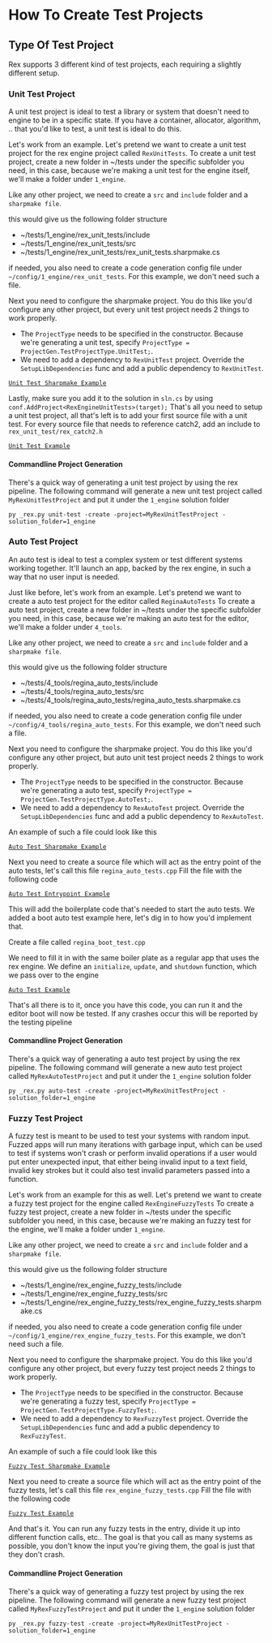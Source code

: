# How To Create Test Projects

## Type Of Test Project

Rex supports 3 different kind of test projects, each requiring a slightly different setup.

### Unit Test Project
A unit test project is ideal to test a library or system that doesn't need to engine to be in a specific state. If you have a container, allocator, algorithm, .. that you'd like to test, a unit test is ideal to do this.

Let's work from an example. Let's pretend we want to create a unit test project for the rex engine project called `RexUnitTests`.
To create a unit test project, create a new folder in ~/tests under the specific subfolder you need, in this case, because we're making a unit test for the engine itself, we'll make a folder under `1_engine`.

Like any other project, we need to create a `src` and `include` folder and a `sharpmake file`.

this would give us the following folder structure
- ~/tests/1_engine/rex_unit_tests/include
- ~/tests/1_engine/rex_unit_tests/src
- ~/tests/1_engine/rex_unit_tests/rex_unit_tests.sharpmake.cs

if needed, you also need to create a code generation config file under `~/config/1_engine/rex_unit_tests`. For this example, we don't need such a file.

Next you need to configure the sharpmake project. You do this like you'd configure any other project, but every unit test project needs 2 things to work properly.
- The `ProjectType` needs to be specified in the constructor. Because we're generating a unit test, specify `ProjectType = ProjectGen.TestProjectType.UnitTest;`.
- We need to add a dependency to `RexUnitTest` project. Override the `SetupLibDependencies` func and add a public dependency to `RexUnitTest`.

[`Unit Test Sharpmake Example`](../../../_build/sharpmake/templates/rex_unit_test_template.sharpmake.cs)

Lastly, make sure you add it to the solution in `sln.cs` by using `conf.AddProject<RexEngineUnitTests>(target);`
That's all you need to setup a unit test project, all that's left is to add your first source file with a unit test.
For every source file that needs to reference catch2, add an include to `rex_unit_test/rex_catch2.h`

[`Unit Test Example`](../../../_build/sharpmake/templates/rex_unit_test_template.cpp)

#### Commandline Project Generation

There's a quick way of generating a unit test project by using the rex pipeline. The following command will generate a new unit test project called `MyRexUnitTestProject` and put it under the `1_engine` solution folder

`py _rex.py unit-test -create -project=MyRexUnitTestProject -solution_folder=1_engine`

### Auto Test Project
An auto test is ideal to test a complex system or test different systems working together. It'll launch an app, backed by the rex engine, in such a way that no user input is needed.

Just like before, let's work from an example. Let's pretend we want to create a auto test project for the editor called `ReginaAutoTests`
To create a auto test project, create a new folder in ~/tests under the specific subfolder you need, in this case, because we're making an auto test for the editor, we'll make a folder under `4_tools`.

Like any other project, we need to create a `src` and `include` folder and a `sharpmake file`.

this would give us the following folder structure
- ~/tests/4_tools/regina_auto_tests/include
- ~/tests/4_tools/regina_auto_tests/src
- ~/tests/4_tools/regina_auto_tests/regina_auto_tests.sharpmake.cs

if needed, you also need to create a code generation config file under `~/config/4_tools/regina_auto_tests`. For this example, we don't need such a file.

Next you need to configure the sharpmake project. You do this like you'd configure any other project, but auto unit test project needs 2 things to work properly.
- The `ProjectType` needs to be specified in the constructor. Because we're generating a auto test, specify `ProjectType = ProjectGen.TestProjectType.AutoTest;`.
- We need to add a dependency to `RexAutoTest` project. Override the `SetupLibDependencies` func and add a public dependency to `RexAutoTest`.

An example of such a file could look like this

[`Auto Test Sharpmake Example`](../../../_build/sharpmake/templates/rex_auto_test_template.sharpmake.cs)

Next you need to create a source file which will act as the entry point of the auto tests, let's call this file `regina_auto_tests.cpp`
Fill the file with the following code

[`Auto Test Entrypoint Example`](../../../_build/sharpmake/templates/rex_auto_test_entry_template.cpp)

This will add the boilerplate code that's needed to start the auto tests.
We added a boot auto test example here, let's dig in to how you'd implement that.

Create a file called `regina_boot_test.cpp`

We need to fill it in with the same boiler plate as a regular app that uses the rex engine.
We define an `initialize`, `update`, and `shutdown` function, which we pass over to the engine

[`Auto Test Example`](../../../_build/sharpmake/templates/rex_auto_test_template.cpp)

That's all there is to it, once you have this code, you can run it and the editor boot will now be tested.
If any crashes occur this will be reported by the testing pipeline

#### Commandline Project Generation

There's a quick way of generating a auto test project by using the rex pipeline. The following command will generate a new auto test project called `MyRexAutoTestProject` and put it under the `1_engine` solution folder

`py _rex.py auto-test -create -project=MyRexUnitTestProject -solution_folder=1_engine`

### Fuzzy Test Project

A fuzzy test is meant to be used to test your systems with random input. Fuzzed apps will run many iterations with garbage input, which can be used to test if systems won't crash or perform invalid operations if a user would put enter unexpected input, that either being invalid input to a text field, invalid key strokes but it could also test invalid parameters passed into a function.

Let's work from an example for this as well. Let's pretend we want to create a fuzzy test project for the engine called `RexEngineFuzzyTests`
To create a fuzzy test project, create a new folder in ~/tests under the specific subfolder you need, in this case, because we're making an fuzzy test for the engine, we'll make a folder under `1_engine`.

Like any other project, we need to create a `src` and `include` folder and a `sharpmake file`.

this would give us the following folder structure
- ~/tests/1_engine/rex_engine_fuzzy_tests/include
- ~/tests/1_engine/rex_engine_fuzzy_tests/src
- ~/tests/1_engine/rex_engine_fuzzy_tests/rex_engine_fuzzy_tests.sharpmake.cs

if needed, you also need to create a code generation config file under `~/config/1_engine/rex_engine_fuzzy_tests`. For this example, we don't need such a file.

Next you need to configure the sharpmake project. You do this like you'd configure any other project, but every fuzzy test project needs 2 things to work properly.
- The `ProjectType` needs to be specified in the constructor. Because we're generating a fuzzy test, specify `ProjectType = ProjectGen.TestProjectType.FuzzyTest;`.
- We need to add a dependency to `RexFuzzyTest` project. Override the `SetupLibDependencies` func and add a public dependency to `RexFuzzyTest`.

An example of such a file could look like this

[`Fuzzy Test Sharpmake Example`](../../../_build/sharpmake/templates/rex_fuzzy_test_template.sharpmake.cs)

Next you need to create a source file which will act as the entry point of the fuzzy tests, let's call this file `rex_engine_fuzzy_tests.cpp`
Fill the file with the following code

[`Fuzzy Test Example`](../../../_build/sharpmake/templates/rex_fuzzy_test_template.cpp)

And that's it. You can run any fuzzy tests in the entry, divide it up into different function calls, etc..
The goal is that you call as many systems as possible, you don't know the input you're giving them, the goal is just that they don't crash.

#### Commandline Project Generation
There's a quick way of generating a fuzzy test project by using the rex pipeline. The following command will generate a new fuzzy test project called `MyRexFuzzyTestProject` and put it under the `1_engine` solution folder

`py _rex.py fuzzy-test -create -project=MyRexUnitTestProject -solution_folder=1_engine`
